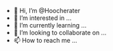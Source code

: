 - 👋 Hi, I’m @Hoocherater
- 👀 I’m interested in ...
- 🌱 I’m currently learning ...
- 💞️ I’m looking to collaborate on ...
- 📫 How to reach me ...

<!---
Hoocherater/Hoocherater is a ✨ special ✨ repository because its `README.md` (this file) appears on your GitHub profile.
You can click the Preview link to take a look at your changes.
--->
